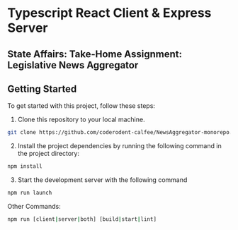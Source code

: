 #  Typescript React Client & Express Server
## State Affairs: Take-Home Assignment: Legislative News Aggregator
## Getting Started

To get started with this project, follow these steps:

1. Clone this repository to your local machine.

```bash
git clone https://github.com/coderodent-calfee/NewsAggregator-monorepo.git
```

2. Install the project dependencies by running the following command in the project directory:

```bash
npm install
```

3. Start the development server with the following command

```bash
npm run launch
```

Other Commands:
```bash
npm run [client|server|both] [build|start|lint]
```

